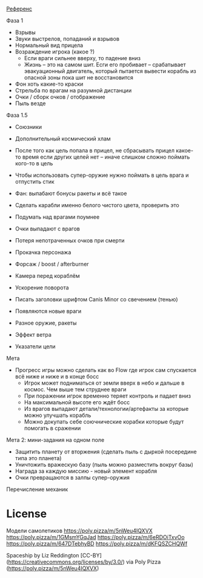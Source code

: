 [Референс](https://youtu.be/-L6QwRQh3yg)

Фаза 1

-   Взрывы
-   Звуки выстрелов, попаданий и взрывов
-   Нормальный вид прицела
-   Возраждение игрока (какое ?)
    -   Если враги сильнее вверху, то падение вниз
    -   Жизнь – это на самом шит. Есги его пробивает – срабатывает эвакуационный двигатель, который
        пытается вывести корабль из опасной зоны пока шит не восстановится
-   Фон хоть какие-то краски
-   Стрельба по врагам на разумной дистанции
-   Очки / сборк очков / отображение
-   Пыль везде

Фаза 1.5

-   Союзники
-   Дополнительный космический хлам
-   После того как цель попала в прицел, не сбрасывать прицел какое-то время
    если других целей нет – иначе слишком сложно поймать кого-то в цель
-   Чтобы использовать супер-оружие нужно поймать в цель врага и отпустить стик
-   Фан: выпабают бонусы ракеты и всё такое
-   Сделать карабли именно белого чистого цвета, проверить это

-   Подумать над врагами поумнее
-   Очки выпадают с врагов
-   Потеря непотраченных очков при смерти
-   Прокачка персонажа
-   Форсаж / boost / afterburner
-   Камера перед кораблём
-   Ускорение поворота
-   Писать заголовки шрифтом Canis Minor со свечением (тенью)
-   Появляются новые враги
-   Разное оружие, ракеты
-   Эффект ветра
-   Указатели цели

Мета

-   Прогресс игры можно сделать как во Flow где игрок сам спускается всё ниже и ниже и в конце босс
    -   Игрок может подниматься от земли вверх в небо и дальше в космос. Чем выше тем струднее враги
    -   При поражении игрок временно теряет контроль и падает вниз
    -   На максимальной высоте его ждёт босс
    -   Из врагов выпадают детали/технологии/артефакты за которые можно улучшать корабль
    -   Можно докупать себе соючнические корабки которые будут помогать в сражении

Мета 2: мини-задания на одном поле

-   Защитить планету от вторжения (сделать пыль с дыркой посередине типа это планета)
-   Уничтожить вражескую базу (пыль можно разместить вокруг базы)
-   Награда за каждую миссию - новый элемент корабля
-   Очки превращаются в залпы супер-оружия

Перечисление механик

# License

Модели самолетиков
https://poly.pizza/m/5nWeu4IQXVX
https://poly.pizza/m/1GMsmYGqJad
https://poly.pizza/m/6eRDOiTxvOo
https://poly.pizza/m/647DTebhyBD
https://poly.pizza/m/dKFQSZCHQWf

Spaceship by Liz Reddington [CC-BY] (https://creativecommons.org/licenses/by/3.0/) via Poly Pizza (https://poly.pizza/m/5nWeu4IQXVX)
